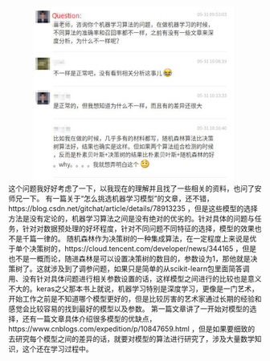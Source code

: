 <div align="center"> <img src="https://github.com/dyngq/daily-log/blob/master/pictures/20190605_1.jpg?raw=true" width="80%" height="80%"/> </div>
这个问题我好好考虑了一下，以我现在的理解并且找了一些相关的资料，也问了安师兄一下。
有一篇关于“怎么挑选机器学习模型”的文章，还不错，https://blog.csdn.net/gitchat/article/details/78913235 ，但是这些模型的选择方法是没有定论的，机器学习算法之间是没有绝对的优劣的。针对具体的问题与任务，针对对数据预处理的好坏程度，针对不同问题不同特征的选择，模型的效果也不是千篇一律的。
随机森林作为决策树的一种集成算法，在一定程度上来说是优于单个决策树的，https://cloud.tencent.com/developer/news/344165 ，但是也不是一概而论，随进森林是可以设置决策树的数目的，参数设为1，那他就是决策树了。这就涉及到了调参问题，如果只是简单的从scikit-learn包里面简答调用、没有针对具体问题进行相关参数设置的话，这样模型之间进行的比较也是意义不大的。keras之父那本书上就说，机器学习特别是深度学习，更像是一门艺术，开始工作之前是不知道哪个模型更好的，但是比较厉害的艺术家通过长期的经验和感觉会比较容易的找到最好的模型以及参数。
第一篇文章讲了一开始对模型的选择，还有一篇文章具体介绍很多模型的优缺点，https://www.cnblogs.com/expedition/p/10847659.html ，但是如果要细致的去研究每个模型之间的差异的话，就要对模型的算法进行研究了，涉及大量数学知识，这个还在学习过程中。